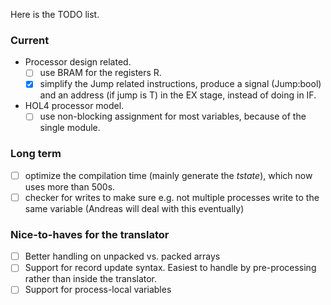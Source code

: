 Here is the TODO list.

### Current
- Processor design related.
  - [ ] use BRAM for the registers R.
  - [x] simplify the Jump related instructions, produce a signal (Jump:bool) and an address (if jump is T) in the EX stage, instead of doing in IF.
 
- HOL4 processor model.
  - [ ] use non-blocking assignment for most variables, because of the single module. 

### Long term
- [ ] optimize the compilation time (mainly generate the *tstate*), which now uses more than 500s.
- [ ] checker for writes to make sure e.g. not multiple processes write to the same variable (Andreas will deal with this eventually)

### Nice-to-haves for the translator
- [ ] Better handling on unpacked vs. packed arrays
- [ ] Support for record update syntax. Easiest to handle by pre-processing rather than inside the translator.
- [ ] Support for process-local variables
